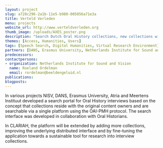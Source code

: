 ```yaml
---
layout: project
slug: a728c296-2a1b-11e5-b980-005056a71e3a
title: Verteld Verleden
menu: projects
website_url: http://www.verteldverleden.org
thumb_image: /uploads/AXES_poster.png
description: "Search Dutch Oral History collections, new collections will be added in due time"
themes: [Access, Humanities, Users]
tags: [Speech Search, Digital Humanities, Virtual Research Environment]
partners: [DANS, Erasmus University, Netherlands Institute for Sound and Vision, Atria, Meertens Institute, University of Amsterdam]
predecessors: 
contactpersons: 
- organization: Netherlands Institute for Sound and Vision
  name: Roeland Ordelman
  email: rordelman@beeldengeluid.nl
publications: 
blogposts: 
---
```


In various projects NISV, DANS, Erasmus University, Atria and Meertens Instituut developed a search portal for Oral History interviews based on the concept that collections reside with the original content owners and are searchable via a single platform using the OAI-PMH protocol. The search interface was developed in collaboration with Oral Historians.

In CLARIAH, the platform will be extended by adding more collections, improving the underlying distributed interface and by fine-tuning the application towards a sustainable tool for research into interview collections.
